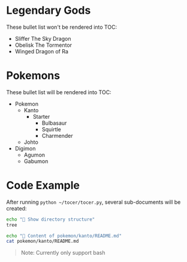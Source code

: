 # Legendary Gods

These bullet list won't be rendered into TOC:

* Sliffer The Sky Dragon
* Obelisk The Tormentor
* Winged Dragon of Ra

# Pokemons

These bullet list will be rendered into TOC:

<!--startToc-->
* Pokemon
   * Kanto
     * Starter
       * Bulbasaur
       * Squirtle
       * Charmender
   * Johto
* Digimon
  * Agumon
  * Gabumon
<!--endToc-->


# Code Example

After running `python ~/tocer/tocer.py`, several sub-documents will be created:

<!--startCode-->
```bash
echo "🐶 Show directory structure"
tree

echo "🐶 Content of pokemon/kanto/README.md"
cat pokemon/kanto/README.md
```
<!--endCode-->

> Note: Currently only support bash
